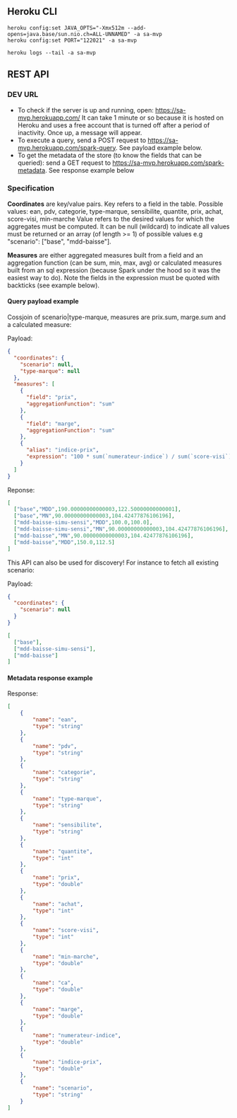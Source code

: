## Heroku CLI

```
heroku config:set JAVA_OPTS="-Xmx512m --add-opens=java.base/sun.nio.ch=ALL-UNNAMED" -a sa-mvp
heroku config:set PORT="122021" -a sa-mvp

heroku logs --tail -a sa-mvp
```

## REST API

### DEV URL
- To check if the server is up and running, open: https://sa-mvp.herokuapp.com/ It can take 1 minute or so because it is hosted on Heroku and uses a free account that is turned off after a period of inactivity. Once up, a message will appear. 
- To execute a query, send a POST request to https://sa-mvp.herokuapp.com/spark-query. See payload example below. 
- To get the metadata of the store (to know the fields that can be queried): send a GET request to https://sa-mvp.herokuapp.com/spark-metadata. See response example below

### Specification

**Coordinates** are key/value pairs. 
Key refers to a field in the table. Possible values: ean, pdv, categorie, type-marque, sensibilite, quantite, prix, achat, score-visi, min-marche Value refers to the desired values for which the aggregates must be computed. It can be null (wildcard) to indicate all values must be returned or an array (of length >= 1) of possible values e.g "scenario": ["base", "mdd-baisse"].

**Measures** are either aggregated measures built from a field and an aggregation function (can be sum, min, max, avg) or calculated measures built from an sql expression (because Spark under the hood so it was the easiest way to do). Note the fields in the expression must be quoted with backticks (see example below).

#### Query payload example

Cossjoin of scenario|type-marque, measures are prix.sum, marge.sum and a calculated measure:

Payload:

```json
{
  "coordinates": {
    "scenario": null,
    "type-marque": null
  },
  "measures": [
    {
      "field": "prix",
      "aggregationFunction": "sum"
    },
    {
      "field": "marge",
      "aggregationFunction": "sum"
    },
    {
      "alias": "indice-prix",
      "expression": "100 * sum(`numerateur-indice`) / sum(`score-visi`)"
    }
  ]
}
```
Reponse:
```json
[
  ["base","MDD",190.00000000000003,122.50000000000001],
  ["base","MN",90.00000000000003,104.42477876106196],
  ["mdd-baisse-simu-sensi","MDD",100.0,100.0],
  ["mdd-baisse-simu-sensi","MN",90.00000000000003,104.42477876106196],
  ["mdd-baisse","MN",90.00000000000003,104.42477876106196],
  ["mdd-baisse","MDD",150.0,112.5]
]
```

This API can also be used for discovery! For instance to fetch all existing scenario:

Payload:
```json
{
  "coordinates": {
    "scenario": null
  }
}
```

```json
[
  ["base"],
  ["mdd-baisse-simu-sensi"],
  ["mdd-baisse"]
]
```

#### Metadata response example

Response:
```json
[
    {
        "name": "ean",
        "type": "string"
    },
    {
        "name": "pdv",
        "type": "string"
    },
    {
        "name": "categorie",
        "type": "string"
    },
    {
        "name": "type-marque",
        "type": "string"
    },
    {
        "name": "sensibilite",
        "type": "string"
    },
    {
        "name": "quantite",
        "type": "int"
    },
    {
        "name": "prix",
        "type": "double"
    },
    {
        "name": "achat",
        "type": "int"
    },
    {
        "name": "score-visi",
        "type": "int"
    },
    {
        "name": "min-marche",
        "type": "double"
    },
    {
        "name": "ca",
        "type": "double"
    },
    {
        "name": "marge",
        "type": "double"
    },
    {
        "name": "numerateur-indice",
        "type": "double"
    },
    {
        "name": "indice-prix",
        "type": "double"
    },
    {
        "name": "scenario",
        "type": "string"
    }
]
```


